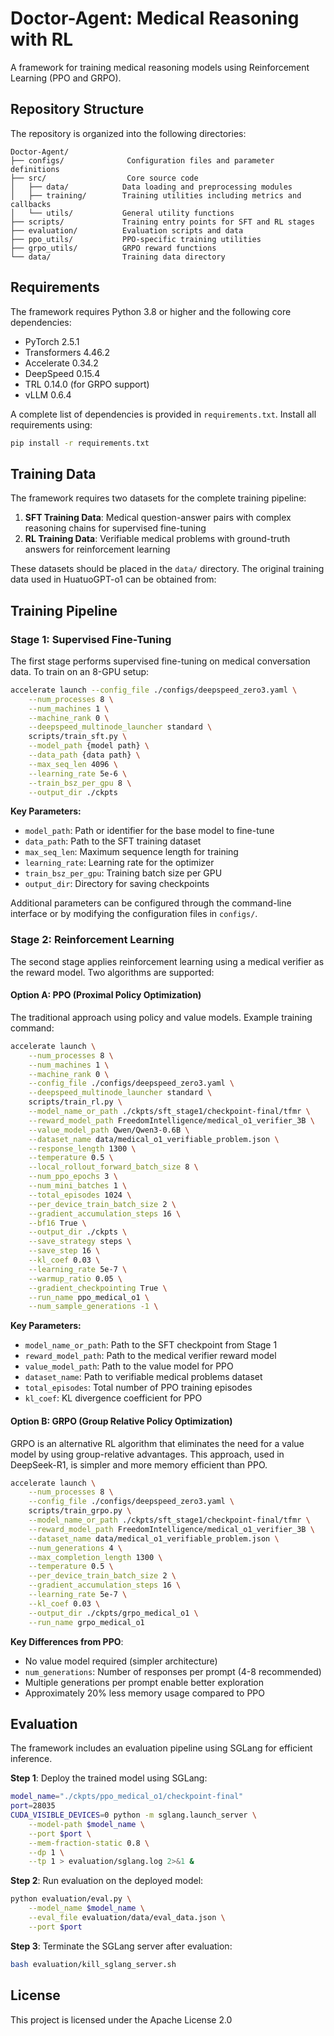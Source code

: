 # Doctor-Agent: Medical Reasoning with RL

A framework for training medical reasoning models using Reinforcement Learning (PPO and GRPO).

## Repository Structure

The repository is organized into the following directories:

```
Doctor-Agent/
├── configs/              Configuration files and parameter definitions
├── src/                  Core source code
│   ├── data/            Data loading and preprocessing modules
│   ├── training/        Training utilities including metrics and callbacks
│   └── utils/           General utility functions
├── scripts/             Training entry points for SFT and RL stages
├── evaluation/          Evaluation scripts and data
├── ppo_utils/           PPO-specific training utilities
├── grpo_utils/          GRPO reward functions
└── data/                Training data directory
```

## Requirements

The framework requires Python 3.8 or higher and the following core dependencies:

- PyTorch 2.5.1
- Transformers 4.46.2
- Accelerate 0.34.2
- DeepSpeed 0.15.4
- TRL 0.14.0 (for GRPO support)
- vLLM 0.6.4

A complete list of dependencies is provided in `requirements.txt`. Install all requirements using:

```bash
pip install -r requirements.txt
```

## Training Data

The framework requires two datasets for the complete training pipeline:

1. **SFT Training Data**: Medical question-answer pairs with complex reasoning chains for supervised fine-tuning
2. **RL Training Data**: Verifiable medical problems with ground-truth answers for reinforcement learning

These datasets should be placed in the `data/` directory. The original training data used in HuatuoGPT-o1 can be obtained from:

## Training Pipeline

### Stage 1: Supervised Fine-Tuning

The first stage performs supervised fine-tuning on medical conversation data. To train on an 8-GPU setup:

```bash
accelerate launch --config_file ./configs/deepspeed_zero3.yaml \
    --num_processes 8 \
    --num_machines 1 \
    --machine_rank 0 \
    --deepspeed_multinode_launcher standard \
    scripts/train_sft.py \
    --model_path {model path} \
    --data_path {data path} \
    --max_seq_len 4096 \
    --learning_rate 5e-6 \
    --train_bsz_per_gpu 8 \
    --output_dir ./ckpts
```

**Key Parameters:**

- `model_path`: Path or identifier for the base model to fine-tune
- `data_path`: Path to the SFT training dataset
- `max_seq_len`: Maximum sequence length for training
- `learning_rate`: Learning rate for the optimizer
- `train_bsz_per_gpu`: Training batch size per GPU
- `output_dir`: Directory for saving checkpoints

Additional parameters can be configured through the command-line interface or by modifying the configuration files in `configs/`.

### Stage 2: Reinforcement Learning

The second stage applies reinforcement learning using a medical verifier as the reward model. Two algorithms are supported:

#### Option A: PPO (Proximal Policy Optimization)

The traditional approach using policy and value models. Example training command:

```bash
accelerate launch \
    --num_processes 8 \
    --num_machines 1 \
    --machine_rank 0 \
    --config_file ./configs/deepspeed_zero3.yaml \
    --deepspeed_multinode_launcher standard \
    scripts/train_rl.py \
    --model_name_or_path ./ckpts/sft_stage1/checkpoint-final/tfmr \
    --reward_model_path FreedomIntelligence/medical_o1_verifier_3B \
    --value_model_path Qwen/Qwen3-0.6B \
    --dataset_name data/medical_o1_verifiable_problem.json \
    --response_length 1300 \
    --temperature 0.5 \
    --local_rollout_forward_batch_size 8 \
    --num_ppo_epochs 3 \
    --num_mini_batches 1 \
    --total_episodes 1024 \
    --per_device_train_batch_size 2 \
    --gradient_accumulation_steps 16 \
    --bf16 True \
    --output_dir ./ckpts \
    --save_strategy steps \
    --save_step 16 \
    --kl_coef 0.03 \
    --learning_rate 5e-7 \
    --warmup_ratio 0.05 \
    --gradient_checkpointing True \
    --run_name ppo_medical_o1 \
    --num_sample_generations -1 \
```

**Key Parameters:**

- `model_name_or_path`: Path to the SFT checkpoint from Stage 1
- `reward_model_path`: Path to the medical verifier reward model
- `value_model_path`: Path to the value model for PPO
- `dataset_name`: Path to verifiable medical problems dataset
- `total_episodes`: Total number of PPO training episodes
- `kl_coef`: KL divergence coefficient for PPO

#### Option B: GRPO (Group Relative Policy Optimization)

GRPO is an alternative RL algorithm that eliminates the need for a value model by using group-relative advantages. This approach, used in DeepSeek-R1, is simpler and more memory efficient than PPO.

```bash
accelerate launch \
    --num_processes 8 \
    --config_file ./configs/deepspeed_zero3.yaml \
    scripts/train_grpo.py \
    --model_name_or_path ./ckpts/sft_stage1/checkpoint-final/tfmr \
    --reward_model_path FreedomIntelligence/medical_o1_verifier_3B \
    --dataset_name data/medical_o1_verifiable_problem.json \
    --num_generations 4 \
    --max_completion_length 1300 \
    --temperature 0.5 \
    --per_device_train_batch_size 2 \
    --gradient_accumulation_steps 16 \
    --learning_rate 5e-7 \
    --kl_coef 0.03 \
    --output_dir ./ckpts/grpo_medical_o1 \
    --run_name grpo_medical_o1
```

**Key Differences from PPO**:
- No value model required (simpler architecture)
- `num_generations`: Number of responses per prompt (4-8 recommended)
- Multiple generations per prompt enable better exploration
- Approximately 20% less memory usage compared to PPO

## Evaluation

The framework includes an evaluation pipeline using SGLang for efficient inference. 

**Step 1**: Deploy the trained model using SGLang:

```bash
model_name="./ckpts/ppo_medical_o1/checkpoint-final"
port=28035
CUDA_VISIBLE_DEVICES=0 python -m sglang.launch_server \
    --model-path $model_name \
    --port $port \
    --mem-fraction-static 0.8 \
    --dp 1 \
    --tp 1 > evaluation/sglang.log 2>&1 &
```

**Step 2**: Run evaluation on the deployed model:

```bash
python evaluation/eval.py \
    --model_name $model_name \
    --eval_file evaluation/data/eval_data.json \
    --port $port
```

**Step 3**: Terminate the SGLang server after evaluation:

```bash
bash evaluation/kill_sglang_server.sh
```

## License

This project is licensed under the Apache License 2.0
